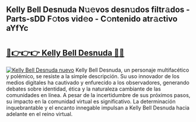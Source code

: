 ## Kelly Bell Desnuda N𝚞𝚎vos desn𝚞dos filtr𝚊dos - Parts-sDD F𝚘tos vid𝚎o - C𝚘ntenido atr𝚊ctivo aYfYc

# <h2><a href="http://mb0oe3h.tromn.icu/?c=Kelly+Bell+Desnuda">🔗👉👉👉 Kelly Bell Desnuda 🔗🔗</a></h2>

[![Kelly Bell Desnuda nuevo](https://i.imgur.com/pEAQMta.gif)](http://mb0oe3h.tromn.icu/?c=Kelly+Bell+Desnuda)
Kelly Bell Desnuda, un personaje multifacético y polémico, se resiste a la simple descripción. Su uso innovador de los medios digitales ha cautivado y enfurecido a los observadores, generando debates sobre identidad, ética y la naturaleza cambiante de las comunidades en línea. A pesar de la incertidumbre de sus próximos pasos, su impacto en la comunidad virtual es significativo. La determinación inquebrantable y el encanto innegable impulsan a Kelly Bell Desnuda hacia adelante en el reino virtual.
